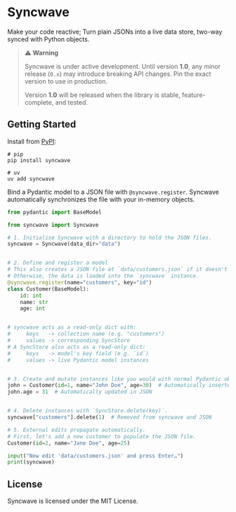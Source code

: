 # Syncwave

Make your code reactive; Turn plain JSONs into a live data store, two-way synced with Python objects.

> ⚠️ **Warning**
> 
> Syncwave is under active development. Until version **1.0**, any minor release (`0.x`) may introduce breaking API changes. Pin the exact version to use in production.
>
> Version **1.0** will be released when the library is stable, feature-complete, and tested.

## Getting Started

Install from [PyPI](https://pypi.org/project/syncwave/):

```shell
# pip
pip install syncwave

# uv
uv add syncwave
```

Bind a Pydantic model to a JSON file with `@syncwave.register`. Syncwave automatically synchronizes the file with your in-memory objects.

```python
from pydantic import BaseModel

from syncwave import Syncwave

# 1. Initialise Syncwave with a directory to hold the JSON files.
syncwave = Syncwave(data_dir="data")


# 2. Define and register a model
# This also creates a JSON file at `data/customers.json` if it doesn't exist.
# Otherwise, the data is loaded into the `syncwave` instance.
@syncwave.register(name="customers", key="id")
class Customer(BaseModel):
    id: int
    name: str
    age: int


# syncwave acts as a read-only dict with:
#     keys   -> collection name (e.g. "customers")
#     values -> corresponding SyncStore
# A SyncStore also acts as a read-only dict:
#     keys   -> model's key field (e.g. `id`)
#     values -> live Pydantic model instances


# 3. Create and mutate instances like you would with normal Pydantic objects.
john = Customer(id=1, name="John Doe", age=30)  # Automatically inserted in JSON
john.age = 31  # Automatically updated in JSON


# 4. Delete instances with `SyncStore.delete(key)`.
syncwave["customers"].delete(1)  # Removed from syncwave and JSON

# 5. External edits propagate automatically.
# First, let's add a new customer to populate the JSON file.
Customer(id=2, name="Jane Doe", age=25)

input("Now edit 'data/customers.json' and press Enter…")
print(syncwave)
```

## License

Syncwave is licensed under the MIT License.
